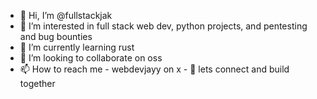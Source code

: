 - 👋 Hi, I’m @fullstackjak
- 👀 I’m interested in full stack web dev, python projects, and pentesting and bug bounties
- 🌱 I’m currently learning rust
- 💞️ I’m looking to collaborate on oss
- 📫 How to reach me - webdevjayy on x - 🤝 lets connect and build together

<!---
fullstackjak/fullstackjak is a ✨ special ✨ repository because its `README.md` (this file) appears on your GitHub profile.
You can click the Preview link to take a look at your changes.
--->
